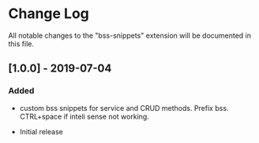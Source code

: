# Change Log

All notable changes to the "bss-snippets" extension will be documented in this file.

## [1.0.0] - 2019-07-04
### Added

- custom bss snippets for service and CRUD methods. Prefix bss. CTRL+space if inteli sense not working.

- Initial release